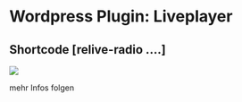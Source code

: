 Wordpress Plugin: Liveplayer
=======================================


Shortcode [relive-radio ....]
----

<img src="https://raw.github.com/ReliveRadio/reliveradio-wordpress-plugin_liveplayer/master/screenshot.png">


mehr Infos folgen
